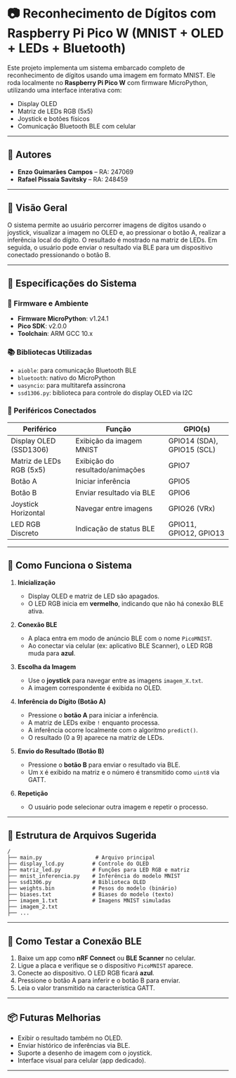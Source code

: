 # 📷 Reconhecimento de Dígitos com Raspberry Pi Pico W (MNIST + OLED + LEDs + Bluetooth)

Este projeto implementa um sistema embarcado completo de reconhecimento de dígitos usando uma imagem em formato MNIST. Ele roda localmente no **Raspberry Pi Pico W** com firmware MicroPython, utilizando uma interface interativa com:

- Display OLED
- Matriz de LEDs RGB (5x5)
- Joystick e botões físicos
- Comunicação Bluetooth BLE com celular

---

## 👥 Autores

- **Enzo Guimarães Campos** – RA: 247069
- **Rafael Pissaia Savitsky** – RA: 248459  

---

## 🚀 Visão Geral

O sistema permite ao usuário percorrer imagens de dígitos usando o joystick, visualizar a imagem no OLED e, ao pressionar o botão A, realizar a inferência local do dígito. O resultado é mostrado na matriz de LEDs. Em seguida, o usuário pode enviar o resultado via BLE para um dispositivo conectado pressionando o botão B.

---

## 🔧 Especificações do Sistema

### 🔌 Firmware e Ambiente
- **Firmware MicroPython**: v1.24.1
- **Pico SDK**: v2.0.0
- **Toolchain**: ARM GCC 10.x

### 📚 Bibliotecas Utilizadas
- `aioble`: para comunicação Bluetooth BLE
- `bluetooth`: nativo do MicroPython
- `uasyncio`: para multitarefa assíncrona
- `ssd1306.py`: biblioteca para controle do display OLED via I2C

### 🧩 Periféricos Conectados
| Periférico              | Função                            | GPIO(s)                     |
|-------------------------|-----------------------------------|-----------------------------|
| Display OLED (SSD1306)  | Exibição da imagem MNIST          | GPIO14 (SDA), GPIO15 (SCL)  |
| Matriz de LEDs RGB (5x5)| Exibição do resultado/animações   | GPIO7                       |
| Botão A                 | Iniciar inferência                | GPIO5                       |
| Botão B                 | Enviar resultado via BLE          | GPIO6                       |
| Joystick Horizontal     | Navegar entre imagens             | GPIO26 (VRx)                |
| LED RGB Discreto        | Indicação de status BLE           | GPIO11, GPIO12, GPIO13      |

---

## 🧠 Como Funciona o Sistema

1. **Inicialização**
   - Display OLED e matriz de LED são apagados.
   - O LED RGB inicia em **vermelho**, indicando que não há conexão BLE ativa.

2. **Conexão BLE**
   - A placa entra em modo de anúncio BLE com o nome `PicoMNIST`.
   - Ao conectar via celular (ex: aplicativo BLE Scanner), o LED RGB muda para **azul**.

3. **Escolha da Imagem**
   - Use o **joystick** para navegar entre as imagens `imagem_X.txt`.
   - A imagem correspondente é exibida no OLED.

4. **Inferência do Dígito (Botão A)**
   - Pressione o **botão A** para iniciar a inferência.
   - A matriz de LEDs exibe `!` enquanto processa.
   - A inferência ocorre localmente com o algoritmo `predict()`.
   - O resultado (0 a 9) aparece na matriz de LEDs.

5. **Envio do Resultado (Botão B)**
   - Pressione o **botão B** para enviar o resultado via BLE.
   - Um `X` é exibido na matriz e o número é transmitido como `uint8` via GATT.

6. **Repetição**
   - O usuário pode selecionar outra imagem e repetir o processo.

---

## 📁 Estrutura de Arquivos Sugerida

```
/
├── main.py                 # Arquivo principal
├── display_lcd.py         # Controle do OLED
├── matriz_led.py          # Funções para LED RGB e matriz
├── mnist_inferencia.py    # Inferência do modelo MNIST
├── ssd1306.py             # Biblioteca OLED
├── weights.bin            # Pesos do modelo (binário)
├── biases.txt             # Biases do modelo (texto)
├── imagem_1.txt           # Imagens MNIST simuladas
├── imagem_2.txt
├── ...
```

---

## 📲 Como Testar a Conexão BLE

1. Baixe um app como **nRF Connect** ou **BLE Scanner** no celular.
2. Ligue a placa e verifique se o dispositivo `PicoMNIST` aparece.
3. Conecte ao dispositivo. O LED RGB ficará **azul**.
4. Pressione o botão A para inferir e o botão B para enviar.
5. Leia o valor transmitido na característica GATT.

---

## 📦 Futuras Melhorias

- Exibir o resultado também no OLED.
- Enviar histórico de inferências via BLE.
- Suporte a desenho de imagem com o joystick.
- Interface visual para celular (app dedicado).

---
